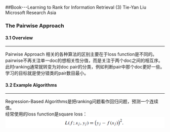 ##Book---Learning to Rank for Information Retrieval (3)
Tie-Yan Liu  Microsoft Research Asia<br>
### The Pairwise Approach
#### 3.1 Overview
------------------
Pairwise Approach 相关的各种算法的区别主要在于loss function是不同的。<br>
pairwise不再关注单一doc的想相关性分值，而是关注于两个doc之间的相互序。此时ranking通常就转变为对doc pair的分类，例如判断pair中那个doc更好一些。<br>
学习的目标就是使分错类的pair数目最小。<br>


#### 3.2 Example Algorithms
------------------
Regression-Based Algorithms是把ranking问题看作回归问题，预测一个连续值。<br>
经常使用的loss function是square loss：<br>
![lty_2](/images/liutieyan/lty_2.png)<br>
